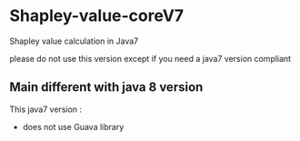 # Shapley-value-coreV7
Shapley value calculation in Java7 

please do not use this version except if you need a java7 version compliant

## Main different with java 8 version
This java7 version :
- does not use Guava library

